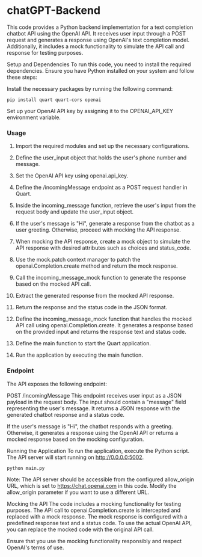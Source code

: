 # chatGPT-Backend
This code provides a Python backend implementation for a text completion chatbot API using the OpenAI API. It receives user input through a POST request and generates a response using OpenAI's text completion model. Additionally, it includes a mock functionality to simulate the API call and response for testing purposes.

Setup and Dependencies
To run this code, you need to install the required dependencies. Ensure you have Python installed on your system and follow these steps:

Install the necessary packages by running the following command:

```pip install quart quart-cors openai```

Set up your OpenAI API key by assigning it to the OPENAI_API_KEY environment variable.

### Usage
1. Import the required modules and set up the necessary configurations.

2. Define the user_input object that holds the user's phone number and message.

3. Set the OpenAI API key using openai.api_key.

4. Define the /incomingMessage endpoint as a POST request handler in Quart.

5. Inside the incoming_message function, retrieve the user's input from the request body and update the user_input object.

6. If the user's message is "Hi", generate a response from the chatbot as a user greeting. Otherwise, proceed with mocking the API response.

7. When mocking the API response, create a mock object to simulate the API response with desired attributes such as choices and status_code.

8. Use the mock.patch context manager to patch the openai.Completion.create method and return the mock response.

9. Call the incoming_message_mock function to generate the response based on the mocked API call.

10. Extract the generated response from the mocked API response.

11. Return the response and the status code in the JSON format.

12. Define the incoming_message_mock function that handles the mocked API call using openai.Completion.create. It generates a response based on the provided input and returns the response text and status code.

13. Define the main function to start the Quart application.

14. Run the application by executing the main function.

### Endpoint
The API exposes the following endpoint:

POST /incomingMessage
This endpoint receives user input as a JSON payload in the request body. The input should contain a "message" field representing the user's message. It returns a JSON response with the generated chatbot response and a status code.

If the user's message is "Hi", the chatbot responds with a greeting. Otherwise, it generates a response using the OpenAI API or returns a mocked response based on the mocking configuration.

Running the Application
To run the application, execute the Python script. The API server will start running on http://0.0.0.0:5002.

```python main.py```

Note: The API server should be accessible from the configured allow_origin URL, which is set to https://chat.openai.com in this code. Modify the allow_origin parameter if you want to use a different URL.

Mocking the API
The code includes a mocking functionality for testing purposes. The API call to openai.Completion.create is intercepted and replaced with a mock response. The mock response is configured with a predefined response text and a status code. To use the actual OpenAI API, you can replace the mocked code with the original API call.

Ensure that you use the mocking functionality responsibly and respect OpenAI's terms of use.
